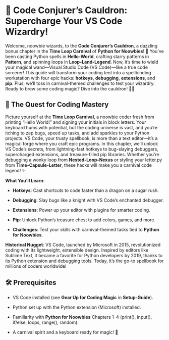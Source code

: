 # 🎪 Code Conjurer’s Cauldron: Supercharge Your VS Code Wizardry!

Welcome, noowbie wizards, to the **Code Conjurer’s Cauldron**, a dazzling bonus chapter in the **Time Loop Carnival** of **Python for Noowbies**! 🎉 You’ve been casting Python spells in **Hello-World**, crafting starry patterns in **Pattern**, and spinning loops in **Loop-Land-Legend**. Now, it’s time to wield your magical wand—Visual Studio Code (VS Code)—like a true code sorcerer! This guide will transform your coding tent into a spellbinding workstation with four epic hacks: **hotkeys**, **debugging**, **extensions**, and **pip**. Plus, we’ll toss in carnival-themed challenges to test your wizardry. Ready to brew some coding magic? Dive into the cauldron! 🧙‍♂️

## 🌟 The Quest for Coding Mastery

Picture yourself at the **Time Loop Carnival**, a noowbie coder fresh from printing “Hello World!” and signing your initials in block letters. Your keyboard hums with potential, but the coding universe is vast, and you’re itching to zap bugs, speed up tasks, and add sparkles to your Python projects. VS Code, your trusty spellbook, is more than a text editor—it’s a magical forge where you craft epic programs. In this chapter, we’ll unlock VS Code’s secrets, from lightning-fast hotkeys to bug-slaying debuggers, supercharged extensions, and treasure-filled pip libraries. Whether you’re debugging a wonky loop from **Nested-Loop-Nexus** or styling your letter.py from **Time-Capsule-Letter**, these hacks will make you a carnival code legend! ✨

**What You’ll Learn**:

- **Hotkeys**: Cast shortcuts to code faster than a dragon on a sugar rush.
    
- **Debugging**: Slay bugs like a knight with VS Code’s enchanted debugger.
    
- **Extensions**: Power up your editor with plugins for smarter coding.
    
- **Pip**: Unlock Python’s treasure chest to add colors, games, and more.
    
- **Challenges**: Test your skills with carnival-themed tasks tied to **Python for Noowbies**.
    

**Historical Nugget**: VS Code, launched by Microsoft in 2015, revolutionized coding with its lightweight, extensible design. Inspired by editors like Sublime Text, it became a favorite for Python developers by 2019, thanks to its Python extension and debugging tools. Today, it’s the go-to spellbook for millions of coders worldwide!

## 🛠️ Prerequisites

- VS Code installed (see **Gear Up for Coding Magic** in **Setup-Guide**).
    
- Python set up with the Python extension (Microsoft) installed.
    
- Familiarity with **Python for Noowbies** Chapters 1–4 (print(), input(), if/else, loops, range(), random).
    
- A carnival spirit and a keyboard ready for magic! 🎡